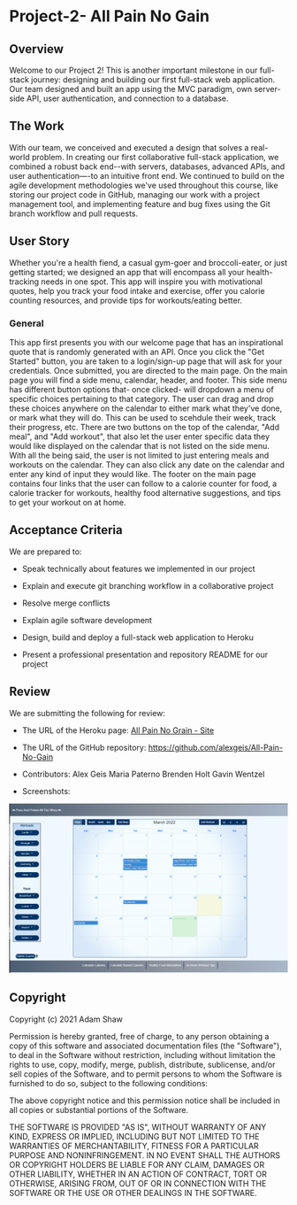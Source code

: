 # Project-2- All Pain No Gain

## Overview

Welcome to our Project 2! This is another important milestone in our full-stack journey: designing and building our first full-stack web application. Our team designed and built an app using the MVC paradigm, own server-side API, user authentication, and connection to a database.

## The Work

With our team, we conceived and executed a design that solves a real-world problem. In creating our first collaborative full-stack application, we combined a robust back end--with servers, databases, advanced APIs, and user authentication—-to an intuitive front end. We continued to build on the agile development methodologies we've used throughout this course, like storing our project code in GitHub, managing our work with a project management tool, and implementing feature and bug fixes using the Git branch workflow and pull requests.

## User Story

Whether you're a health fiend, a casual gym-goer and broccoli-eater, or just getting started; we designed an app that will encompass all your health-tracking needs in one spot. This app will inspire you with motivational quotes, help you track your food intake and exercise, offer you calorie counting resources, and provide tips for workouts/eating better.

### General

This app first presents you with our welcome page that has an inspirational quote that is randomly generated with an API. Once you click the "Get Started" button, you are taken to a login/sign-up page that will ask for your credentials. Once submitted, you are directed to the main page. On the main page you will find a side menu, calendar, header, and footer. This side menu has different button options that- once clicked- will dropdown a menu of specific choices pertaining to that category. The user can drag and drop these choices anywhere on the calendar to either mark what they've done, or mark what they will do. This can be used to scehdule their week, track their progress, etc. There are two buttons on the top of the calendar, "Add meal", and "Add workout", that also let the user enter specific data they would like displayed on the calendar that is not listed on the side menu. With all the being said, the user is not limited to just entering meals and workouts on the calendar. They can also click any date on the calendar and enter any kind of input they would like. The footer on the main page contains four links that the user can follow to a calorie counter for food, a calorie tracker for workouts, healthy food alternative suggestions, and tips to get your workout on at home.

## Acceptance Criteria

We are prepared to:

- Speak technically about features we implemented in our project

- Explain and execute git branching workflow in a collaborative project

- Resolve merge conflicts

- Explain agile software development

- Design, build and deploy a full-stack web application to Heroku

- Present a professional presentation and repository README for our project

## Review

We are submitting the following for review:

- The URL of the Heroku page: [All Pain No Grain - Site](https://gentle-everglades-97970.herokuapp.com/)

- The URL of the GitHub repository:
  https://github.com/alexgeis/All-Pain-No-Gain

- Contributors:
  Alex Geis
  Maria Paterno
  Brenden Holt
  Gavin Wentzel

- Screenshots:

![Main Page Screenshot](./public/Calendar-Screenshot.PNG)

## Copyright

Copyright (c) 2021 Adam Shaw

Permission is hereby granted, free of charge, to any person obtaining
a copy of this software and associated documentation files (the
"Software"), to deal in the Software without restriction, including
without limitation the rights to use, copy, modify, merge, publish,
distribute, sublicense, and/or sell copies of the Software, and to
permit persons to whom the Software is furnished to do so, subject to
the following conditions:

The above copyright notice and this permission notice shall be
included in all copies or substantial portions of the Software.

THE SOFTWARE IS PROVIDED "AS IS", WITHOUT WARRANTY OF ANY KIND,
EXPRESS OR IMPLIED, INCLUDING BUT NOT LIMITED TO THE WARRANTIES OF
MERCHANTABILITY, FITNESS FOR A PARTICULAR PURPOSE AND
NONINFRINGEMENT. IN NO EVENT SHALL THE AUTHORS OR COPYRIGHT HOLDERS BE
LIABLE FOR ANY CLAIM, DAMAGES OR OTHER LIABILITY, WHETHER IN AN ACTION
OF CONTRACT, TORT OR OTHERWISE, ARISING FROM, OUT OF OR IN CONNECTION
WITH THE SOFTWARE OR THE USE OR OTHER DEALINGS IN THE SOFTWARE.
